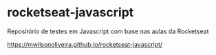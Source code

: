 # rocketseat-javascript
Repositório de testes em Javascript com base nas aulas da Rocketseat

https://mwilsonoliveira.github.io/rocketseat-javascript/
